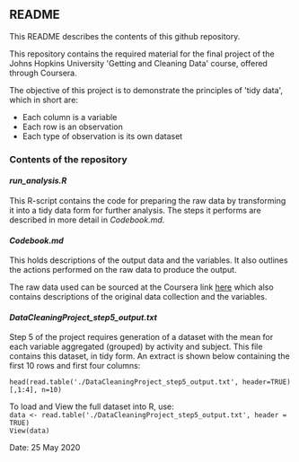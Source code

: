 ## README

This README describes the contents of this github repository.  

This repository contains the required material for the final project of the 
Johns Hopkins University 'Getting and Cleaning Data' course, offered through 
Coursera.  

The objective of this project is to demonstrate the principles of 'tidy data', 
which in short are:  

- Each column is a variable  
- Each row is an observation  
- Each type of observation is its own dataset  

### Contents of the repository

#### *run_analysis.R*

This R-script contains the code for preparing the raw data by transforming it 
into a tidy data form for further analysis.  The steps it performs are 
described in more detail in *Codebook.md*.

#### *Codebook.md*

This holds descriptions of the output data and the variables.  It also outlines 
the actions performed on the raw data to produce the output.

The raw data used can be sourced at the Coursera link [here](https://d396qusza40orc.cloudfront.net/getdata%2Fprojectfiles%2FUCI%20HAR%20Dataset.zip) 
which also contains descriptions of the original data collection and the 
variables.  
 
#### *DataCleaningProject_step5_output.txt*

Step 5 of the project requires generation of a dataset with the mean for each 
variable aggregated (grouped) by activity and subject.  This file contains 
this dataset, in tidy form.  An extract is shown below containing the first 10 
rows and first four columns:  

```{r echo=FALSE}
head(read.table('./DataCleaningProject_step5_output.txt', header=TRUE)[,1:4], n=10)
```

To load and View the full dataset into R, use:  
`data <- read.table('./DataCleaningProject_step5_output.txt', header = TRUE)`  
`View(data)`


Date: 25 May 2020